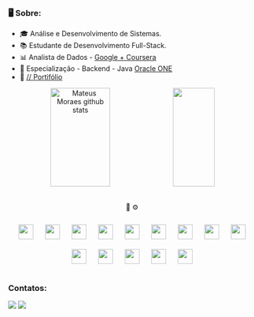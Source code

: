 ### 🖥️ Sobre: <br>
- 🎓 Análise e Desenvolvimento de Sistemas.
- 📚 Estudante de Desenvolvimento Full-Stack.
- 📊 Analista de Dados - [Google + Coursera](https://www.credly.com/badges/f4d1b1c1-3a9b-4591-aa02-a512914e9758/linked_in?t=srl03f)
- 🔸 Especialização - Backend - Java [Oracle ONE](https://www.oracle.com/br/education/oracle-next-education/) 
- 📌 [// Portifólio](https://portifolio-v2-self-six.vercel.app/)
  
<div align="center">  
  <img width="49%" height="200px" src="https://github-readme-stats.vercel.app/api?username=mateusmoraes6&show_icons=true&count_private=true&hide_border=true&title_color=dcd8df&icon_color=ff91a4&text_color=c9d1d9&bg_color=0d1117" alt="Mateus Moraes github stats" /> 
  <img width="41%" height="200px" src="https://github-readme-stats.vercel.app/api/top-langs/?username=mateusmoraes6&layout=compact&hide_border=true&title_color=d6d8df&text_color=d6d8df&bg_color=0d1117" />
</div>

##

<div align="center"> 
  🎨  ⚙️
</div>

</br>

<div align="center"> 
  <img style="margin: 10px" height="30cm" src="https://cdn.jsdelivr.net/gh/devicons/devicon/icons/html5/html5-original.svg" />
  <img style="margin: 10px" height="30cm" src="https://cdn.jsdelivr.net/gh/devicons/devicon/icons/css3/css3-original.svg" />
  <img style="margin: 10px" height="30cm" src="https://cdn.jsdelivr.net/gh/devicons/devicon/icons/javascript/javascript-original.svg" />
  <img style="margin: 10px" height="30cm" src="https://cdn.jsdelivr.net/gh/devicons/devicon/icons/typescript/typescript-original.svg" />
  <img style="margin: 10px" height="30cm" src="https://cdn.jsdelivr.net/gh/devicons/devicon/icons/react/react-original.svg" />
  <img style="margin: 10px" height="30cm" src="https://cdn.jsdelivr.net/gh/devicons/devicon@latest/icons/bootstrap/bootstrap-original.svg" />
  <img style="margin: 10px" height="30cm" src="https://cdn.jsdelivr.net/gh/devicons/devicon@latest/icons/sass/sass-original.svg" />
  <img style="margin: 10px" height="30cm" src="https://cdn.jsdelivr.net/gh/devicons/devicon@latest/icons/jquery/jquery-original.svg" />
  <img style="margin: 10px" height="30cm" src="https://cdn.jsdelivr.net/gh/devicons/devicon@latest/icons/nextjs/nextjs-original.svg" />
</div>

<div align="center"> 
  <img style="margin: 10px" height="30cm" src="https://cdn.jsdelivr.net/gh/devicons/devicon/icons/nodejs/nodejs-original.svg" />
  <img style="margin: 10px" height="30cm" src="https://cdn.jsdelivr.net/gh/devicons/devicon@latest/icons/mysql/mysql-original-wordmark.svg" />
  <img style="margin: 10px" height="30cm" src="https://cdn.jsdelivr.net/gh/devicons/devicon@latest/icons/mongodb/mongodb-original-wordmark.svg" />
  <img style="margin: 10px" height="30cm" src="https://cdn.jsdelivr.net/gh/devicons/devicon/icons/python/python-original.svg" />
  <img style="margin: 10px" height="30cm" src="https://cdn.jsdelivr.net/gh/devicons/devicon@latest/icons/nestjs/nestjs-original.svg" />
</div>

##

### Contatos: <br> 
<div> 
  <a href="https://www.linkedin.com/in/mateusmoraes6/" target="_blank"><img src="https://img.shields.io/badge/-LinkedIn-%230077B5?style=for-the-badge&logo=linkedin&logoColor=white" target="_blank"></a> 
  <a href = "mailto:contatomateusmoraes6@gmail.com" target="_blank"><img src="https://img.shields.io/badge/-Gmail-%23333?style=for-the-badge&logo=gmail&logoColor=white"></a>
<!--   <a href="https://instagram.com/mateusmoraes.a" target="_blank"><img src="https://img.shields.io/badge/-Instagram-%23E4405F?style=for-the-badge&logo=instagram&logoColor=white" target="_blank"></a> -->
</div>

 
